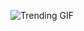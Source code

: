 ![Trending GIF](https://media1.giphy.com/media/YYKoJL28YtscdUTGWA/giphy.gif?cid=8bb21772u32sa3k0khbp17yxb0nzyj6xcco7x5o594vg4fkh&ep=v1_gifs_search&rid=giphy.gif&ct=g)
